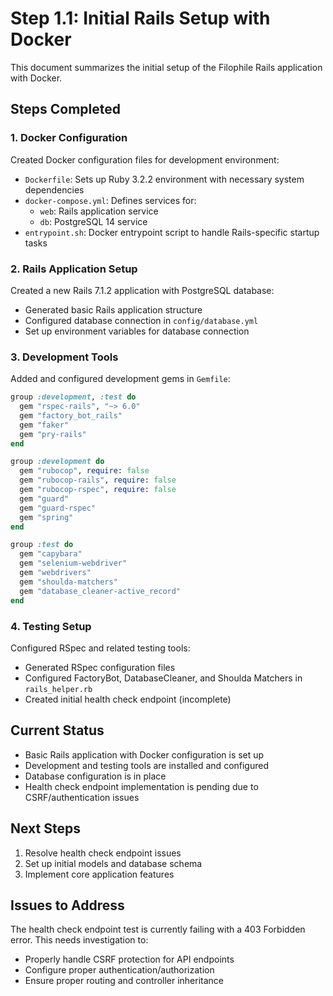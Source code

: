 # Step 1.1: Initial Rails Setup with Docker

This document summarizes the initial setup of the Filophile Rails application with Docker.

## Steps Completed

### 1. Docker Configuration

Created Docker configuration files for development environment:

- `Dockerfile`: Sets up Ruby 3.2.2 environment with necessary system dependencies
- `docker-compose.yml`: Defines services for:
  - `web`: Rails application service
  - `db`: PostgreSQL 14 service
- `entrypoint.sh`: Docker entrypoint script to handle Rails-specific startup tasks

### 2. Rails Application Setup

Created a new Rails 7.1.2 application with PostgreSQL database:

- Generated basic Rails application structure
- Configured database connection in `config/database.yml`
- Set up environment variables for database connection

### 3. Development Tools

Added and configured development gems in `Gemfile`:

```ruby
group :development, :test do
  gem "rspec-rails", "~> 6.0"
  gem "factory_bot_rails"
  gem "faker"
  gem "pry-rails"
end

group :development do
  gem "rubocop", require: false
  gem "rubocop-rails", require: false
  gem "rubocop-rspec", require: false
  gem "guard"
  gem "guard-rspec"
  gem "spring"
end

group :test do
  gem "capybara"
  gem "selenium-webdriver"
  gem "webdrivers"
  gem "shoulda-matchers"
  gem "database_cleaner-active_record"
end
```

### 4. Testing Setup

Configured RSpec and related testing tools:

- Generated RSpec configuration files
- Configured FactoryBot, DatabaseCleaner, and Shoulda Matchers in `rails_helper.rb`
- Created initial health check endpoint (incomplete)

## Current Status

- Basic Rails application with Docker configuration is set up
- Development and testing tools are installed and configured
- Database configuration is in place
- Health check endpoint implementation is pending due to CSRF/authentication issues

## Next Steps

1. Resolve health check endpoint issues
2. Set up initial models and database schema
3. Implement core application features

## Issues to Address

The health check endpoint test is currently failing with a 403 Forbidden error. This needs investigation to:
- Properly handle CSRF protection for API endpoints
- Configure proper authentication/authorization
- Ensure proper routing and controller inheritance
